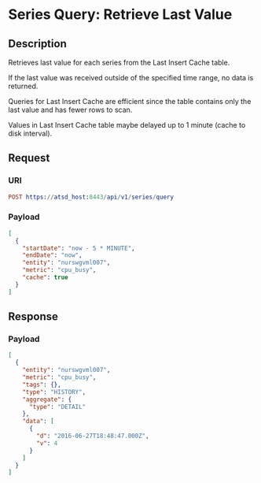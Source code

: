 # Series Query: Retrieve Last Value

## Description

Retrieves last value for each series from the Last Insert Cache table.

If the last value was received outside of the specified time range, no data is returned.

Queries for Last Insert Cache are efficient since the table contains only the last value and has fewer rows to scan.

Values in Last Insert Cache table maybe delayed up to 1 minute (cache to disk interval).

## Request

### URI

```elm
POST https://atsd_host:8443/api/v1/series/query
```

### Payload

```json
[
  {
    "startDate": "now - 5 * MINUTE",
    "endDate": "now",
    "entity": "nurswgvml007",
    "metric": "cpu_busy",
    "cache": true
  }
]
```

## Response

### Payload

```json
[
  {
    "entity": "nurswgvml007",
    "metric": "cpu_busy",
    "tags": {},
    "type": "HISTORY",
    "aggregate": {
      "type": "DETAIL"
    },
    "data": [
      {
        "d": "2016-06-27T18:48:47.000Z",
        "v": 4
      }
    ]
  }
]
```
